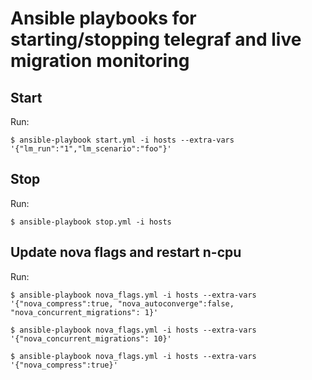 # Ansible playbooks for starting/stopping telegraf and live migration monitoring

## Start

Run:

	$ ansible-playbook start.yml -i hosts --extra-vars '{"lm_run":"1","lm_scenario":"foo"}'


## Stop

Run:

	$ ansible-playbook stop.yml -i hosts


## Update nova flags and restart n-cpu

Run:

	$ ansible-playbook nova_flags.yml -i hosts --extra-vars '{"nova_compress":true, "nova_autoconverge":false, "nova_concurrent_migrations": 1}'

	$ ansible-playbook nova_flags.yml -i hosts --extra-vars '{"nova_concurrent_migrations": 10}'

	$ ansible-playbook nova_flags.yml -i hosts --extra-vars '{"nova_compress":true}'


